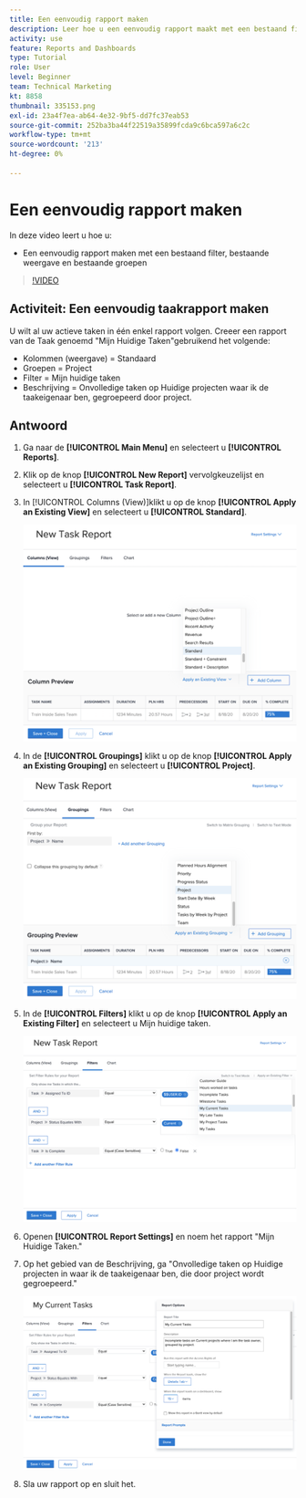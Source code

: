 ```yaml
---
title: Een eenvoudig rapport maken
description: Leer hoe u een eenvoudig rapport maakt met een bestaand filter, bestaande weergave en bestaande groepen in Workfront.
activity: use
feature: Reports and Dashboards
type: Tutorial
role: User
level: Beginner
team: Technical Marketing
kt: 8858
thumbnail: 335153.png
exl-id: 23a4f7ea-ab64-4e32-9bf5-dd7fc37eab53
source-git-commit: 252ba3ba44f22519a35899fcda9c6bca597a6c2c
workflow-type: tm+mt
source-wordcount: '213'
ht-degree: 0%

---
```


# Een eenvoudig rapport maken

In deze video leert u hoe u:

* Een eenvoudig rapport maken met een bestaand filter, bestaande weergave en bestaande groepen

>[!VIDEO](https://video.tv.adobe.com/v/335153/?quality=12)

## Activiteit: Een eenvoudig taakrapport maken

U wilt al uw actieve taken in één enkel rapport volgen. Creeer een rapport van de Taak genoemd &quot;Mijn Huidige Taken&quot;gebruikend het volgende:

* Kolommen (weergave) = Standaard
* Groepen = Project
* Filter = Mijn huidige taken
* Beschrijving = Onvolledige taken op Huidige projecten waar ik de taakeigenaar ben, gegroepeerd door project.

## Antwoord

1. Ga naar de **[!UICONTROL Main Menu]** en selecteert u **[!UICONTROL Reports]**.
1. Klik op de knop **[!UICONTROL New Report]** vervolgkeuzelijst en selecteert u **[!UICONTROL Task Report]**.
1. In [!UICONTROL Columns (View)]klikt u op de knop **[!UICONTROL Apply an Existing View]** en selecteert u **[!UICONTROL Standard]**.

   ![Een beeld van het scherm om kolommen in een taakrapport te creëren](assets/simple-task-report-columns.png)

1. In de **[!UICONTROL Groupings]** klikt u op de knop **[!UICONTROL Apply an Existing Grouping]** en selecteert u **[!UICONTROL Project]**.

   ![Een beeld van het scherm om groepen in een taakrapport tot stand te brengen](assets/simple-task-report-groupings.png)

1. In de **[!UICONTROL Filters]** klikt u op de knop **[!UICONTROL Apply an Existing Filter]** en selecteert u Mijn huidige taken.

   ![Een beeld van het scherm om filters in een taakrapport tot stand te brengen](assets/simple-task-report-filters.png)

1. Openen **[!UICONTROL Report Settings]** en noem het rapport &quot;Mijn Huidige Taken.&quot;
1. Op het gebied van de Beschrijving, ga &quot;Onvolledige taken op Huidige projecten in waar ik de taakeigenaar ben, die door project wordt gegroepeerd.&quot;

   ![Een beeld van het scherm van rapportmontages in een taakrapport](assets/simple-task-report-report-settings.png)

1. Sla uw rapport op en sluit het.

